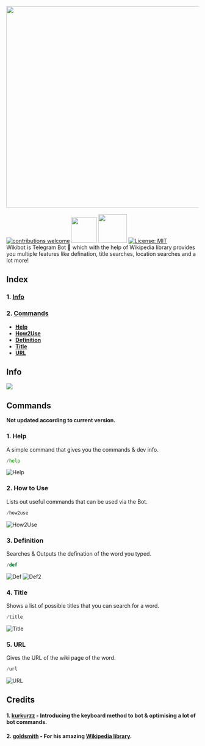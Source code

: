 [<img src="https://github.com/themagicalmammal/WikiBot/blob/master/Resources/logo.gif" width='527'/> <br /><br />](https://github.com/themagicalmammal/WikiBot)
[![contributions welcome](https://img.shields.io/badge/contributions-welcome-brightgreen.svg?style=flat)](https://github.com/themagicalmammal/WikiBot/pulls)
[<img src="https://img.shields.io/badge/python%20-%2314354C.svg?&style=for-the-badge&logo=python&logoColor=white" width='67'/>](https://www.python.org/)
[<img src="https://img.shields.io/badge/firebase%20-%23039BE5.svg?&style=for-the-badge&logo=firebase" width='75'/>](https://firebase.google.com/)
[![License: MIT](https://img.shields.io/badge/License-MIT-yellow.svg)](https://github.com/themagicalmammal/WikiBot/blob/master/LICENSE)
<br />
Wikibot is Telegram Bot 🤖 which with the help of Wikipedia library provides you multiple features like defination, title searches, location searches and a lot more!

## Index

### 1. [Info](https://github.com/themagicalmammal/WikiBot#info)

### 2. [Commands](https://github.com/themagicalmammal/WikiBot#bot-commands)
- **[Help](https://github.com/themagicalmammal/WikiBot#1-help)**
- **[How2Use](https://github.com/themagicalmammal/WikiBot#2-how-to-use)**
- **[Definition](https://github.com/themagicalmammal/WikiBot#3-definition)**
- **[Title](https://github.com/themagicalmammal/WikiBot#4-title)**
- **[URL](https://github.com/themagicalmammal/WikiBot#5-url)**

## Info
[<img src="https://github.com/themagicalmammal/WikiBot/blob/master/References/info.PNG" />](https://telegram.me/pro_wikibot) <br />

## Commands
**Not updated according to current version.**
### 1. Help
A simple command that gives you the commands & dev info.
```python
/help
```

![Help](https://github.com/themagicalmammal/WikiBot/blob/master/References/help.PNG)

### 2. How to Use
Lists out useful commands that can be used via the Bot.
```python
/how2use
```

![How2Use](https://github.com/themagicalmammal/WikiBot/blob/master/References/how2use.PNG)

### 3. Definition
Searches & Outputs the defination of the word you typed.
```python
/def
```

![Def](https://github.com/themagicalmammal/WikiBot/blob/master/References/definition.PNG)
![Def2](https://github.com/themagicalmammal/WikiBot/blob/master/References/definition2.PNG)

### 4. Title
Shows a list of possible titles that you can search for a word.
```python
/title
```

![Title](https://github.com/themagicalmammal/WikiBot/blob/master/References/title.PNG)

### 5. URL
Gives the URL of the wiki page of the word.
```python
/url
```

![URL](https://github.com/themagicalmammal/WikiBot/blob/master/References/url.PNG)

## Credits

#### 1. [kurkurzz](https://github.com/kurkurzz) - Introducing the keyboard method to bot & optimising a lot of bot commands.

#### 2. [goldsmith](https://github.com/goldsmith) - For his amazing [Wikipedia library](https://github.com/goldsmith/Wikipedia).

